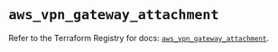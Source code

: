 # `aws_vpn_gateway_attachment`

Refer to the Terraform Registry for docs: [`aws_vpn_gateway_attachment`](https://registry.terraform.io/providers/hashicorp/aws/4.54.0/docs/resources/vpn_gateway_attachment).
